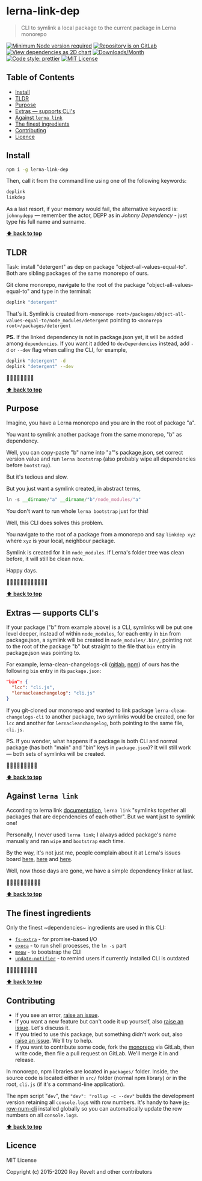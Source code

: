 # lerna-link-dep

> CLI to symlink a local package to the current package in Lerna monorepo

[![Minimum Node version required][node-img]][node-url]
[![Repository is on GitLab][gitlab-img]][gitlab-url]
[![View dependencies as 2D chart][deps2d-img]][deps2d-url]
[![Downloads/Month][downloads-img]][downloads-url]
[![Code style: prettier][prettier-img]][prettier-url]
[![MIT License][license-img]][license-url]

## Table of Contents

- [Install](#install)
- [TLDR](#tldr)
- [Purpose](#purpose)
- [Extras — supports CLI's](#extras--supports-clis)
- [Against `lerna link`](#against-lerna-link)
- [The finest ingredients](#the-finest-ingredients)
- [Contributing](#contributing)
- [Licence](#licence)

## Install

```bash
npm i -g lerna-link-dep
```

Then, call it from the command line using one of the following keywords:

```bash
deplink
linkdep
```

As a last resort, if your memory would fail, the alternative keyword is: `johnnydepp` — remember the actor, DEPP as in _Johnny Dependency_ - just type his full name and surname.

**[⬆ back to top](#)**

## TLDR

Task: install "detergent" as dep on package "object-all-values-equal-to".
Both are sibling packages of the same monorepo of ours.

Git clone monorepo, navigate to the root of the package "object-all-values-equal-to" and type in the terminal:

```bash
deplink "detergent"
```

That's it. Symlink is created from `<monorepo root>/packages/object-all-values-equal-to/node_modules/detergent` pointing to `<monorepo root>/packages/detergent`

**PS.** If the linked dependency is not in package.json yet, it will be added among `dependencies`. If you want it added to `devDependencies` instead, add `-d` or `--dev` flag when calling the CLI, for example,

```bash
deplink "detergent" -d
deplink "detergent" --dev
```

🍻🍺💪🏼💥🍻👍🏻

**[⬆ back to top](#)**

## Purpose

Imagine, you have a Lerna monorepo and you are in the root of package "a".

You want to symlink another package from the same monorepo, "b" as dependency.

Well, you can copy-paste "b" name into "a"'s package.json, set correct version value and run `lerna bootstrap` (also probably wipe all dependencies before `bootstrap`).

But it's tedious and slow.

But you just want a symlink created, in abstract terms,

```js
ln -s __dirname/"a" __dirname/"b"/node_modules/"a"
```

You don't want to run whole `lerna bootstrap` just for this!

Well, this CLI does solves this problem.

You navigate to the root of a package from a monorepo and say `linkdep xyz` where `xyz` is your local, neighbour package.

Symlink is created for it in `node_modules`. If Lerna's folder tree was clean before, it will still be clean now.

Happy days.

🍺🍺🍻🍻🍻🍺💪🏼💥🍻👍🏻

**[⬆ back to top](#)**

## Extras — supports CLI's

If your package ("b" from example above) is a CLI, symlinks will be put one level deeper, instead of within `node_modules`, for each entry in `bin` from package.json, a symlink will be created in `node_modules/.bin/`, pointing not to the root of the package "b" but straight to the file that `bin` entry in package.json was pointing to.

For example, lerna-clean-changelogs-cli ([gitlab](https://gitlab.com/codsen/codsen/tree/master/packages/lerna-clean-changelogs-cli/), [npm](https://www.npmjs.com/package/lerna-clean-changelogs-cli)) of ours has the following `bin` entry in its `package.json`:

```json
"bin": {
  "lcc": "cli.js",
  "lernacleanchangelog": "cli.js"
}
```

If you git-cloned our monorepo and wanted to link package `lerna-clean-changelogs-cli` to another package, two symlinks would be created, one for `lcc` and another for `lernacleanchangelog`, both pointing to the same file, `cli.js`.

PS. If you wonder, what happens if a package is both CLI and normal package (has both "main" and "bin" keys in `package.json`)? It will still work — both sets of symlinks will be created.

🍻🍺💪🏼🍻💪🏼🍻💥

**[⬆ back to top](#)**

## Against `lerna link`

According to lerna link [documentation](https://github.com/lerna/lerna/tree/master/commands/link), `lerna link` "symlinks together all packages that are dependencies of each other". But we want just to symlink one!

Personally, I never used `lerna link`; I always added package's name manually and ran `wipe` and `bootstrap` each time.

By the way, it's not just me, people complain about it at Lerna's issues board [here](https://github.com/lerna/lerna/issues/2011), [here](https://github.com/lerna/lerna/issues/1839) and [here](https://github.com/lerna/lerna/issues/2029).

Well, now those days are gone, we have a simple dependency linker at last.

🍺💥🍻💪🏼🍻🍻💪🏼🍻

**[⬆ back to top](#)**

## The finest ingredients

Only the finest ~dependencies~ ingredients are used in this CLI:

- [`fs-extra`](https://www.npmjs.com/package/fs-extra) - for promise-based I/O
- [`execa`](https://www.npmjs.com/package/execa) - to run shell processes, the `ln -s` part
- [`meow`](https://www.npmjs.com/package/meow) - to bootstrap the CLI
- [`update-notifier`](https://www.npmjs.com/package/update-notifier) - to remind users if currently installed CLI is outdated

🍻💪🏼🍻🍻💪🏼🍻💥

**[⬆ back to top](#)**

## Contributing

- If you see an error, [raise an issue](<https://gitlab.com/codsen/codsen/issues/new?issue[title]=lerna-link-dep%20package%20-%20put%20title%20here&issue[description]=**Which%20package%20is%20this%20issue%20for**%3A%20%0Alerna-link-dep%0A%0A**Describe%20the%20issue%20(if%20necessary)**%3A%20%0A%0A%0A%2Fassign%20%40revelt>).
- If you want a new feature but can't code it up yourself, also [raise an issue](<https://gitlab.com/codsen/codsen/issues/new?issue[title]=lerna-link-dep%20package%20-%20put%20title%20here&issue[description]=**Which%20package%20is%20this%20issue%20for**%3A%20%0Alerna-link-dep%0A%0A**Describe%20the%20issue%20(if%20necessary)**%3A%20%0A%0A%0A%2Fassign%20%40revelt>). Let's discuss it.
- If you tried to use this package, but something didn't work out, also [raise an issue](<https://gitlab.com/codsen/codsen/issues/new?issue[title]=lerna-link-dep%20package%20-%20put%20title%20here&issue[description]=**Which%20package%20is%20this%20issue%20for**%3A%20%0Alerna-link-dep%0A%0A**Describe%20the%20issue%20(if%20necessary)**%3A%20%0A%0A%0A%2Fassign%20%40revelt>). We'll try to help.
- If you want to contribute some code, fork the [monorepo](https://gitlab.com/codsen/codsen/) via GitLab, then write code, then file a pull request on GitLab. We'll merge it in and release.

In monorepo, npm libraries are located in `packages/` folder. Inside, the source code is located either in `src/` folder (normal npm library) or in the root, `cli.js` (if it's a command-line application).

The npm script "`dev`", the `"dev": "rollup -c --dev"` builds the development version retaining all `console.log`s with row numbers. It's handy to have [js-row-num-cli](https://www.npmjs.com/package/js-row-num-cli) installed globally so you can automatically update the row numbers on all `console.log`s.

**[⬆ back to top](#)**

## Licence

MIT License

Copyright (c) 2015-2020 Roy Revelt and other contributors

[node-img]: https://img.shields.io/node/v/lerna-link-dep.svg?style=flat-square&label=works%20on%20node
[node-url]: https://www.npmjs.com/package/lerna-link-dep
[gitlab-img]: https://img.shields.io/badge/repo-on%20GitLab-brightgreen.svg?style=flat-square
[gitlab-url]: https://gitlab.com/codsen/codsen/tree/master/packages/lerna-link-dep
[deps2d-img]: https://img.shields.io/badge/deps%20in%202D-see_here-08f0fd.svg?style=flat-square
[deps2d-url]: http://npm.anvaka.com/#/view/2d/lerna-link-dep
[downloads-img]: https://img.shields.io/npm/dm/lerna-link-dep.svg?style=flat-square
[downloads-url]: https://npmcharts.com/compare/lerna-link-dep
[prettier-img]: https://img.shields.io/badge/code_style-prettier-ff69b4.svg?style=flat-square
[prettier-url]: https://prettier.io
[license-img]: https://img.shields.io/badge/licence-MIT-51c838.svg?style=flat-square
[license-url]: https://gitlab.com/codsen/codsen/blob/master/LICENSE

